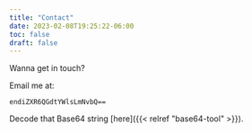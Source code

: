 ```yaml
---
title: "Contact"
date: 2023-02-08T19:25:22-06:00
toc: false
draft: false
---
```


Wanna get in touch?

<!--more-->

Email me at:

```
endiZXR6QGdtYWlsLmNvbQ==
```

Decode that Base64 string [here]({{< relref "base64-tool" >}}).
